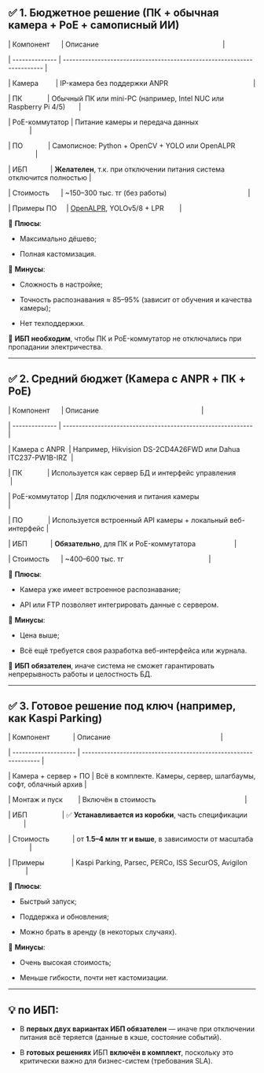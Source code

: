 ## ✅ **1. Бюджетное решение (ПК + обычная камера + PoE + самописный ИИ)**


| Компонент      | Описание                                                                |

| -------------- | ----------------------------------------------------------------------- |

| Камера         | IP-камера без поддержки ANPR                                            |

| ПК             | Обычный ПК или mini-PC (например, Intel NUC или Raspberry Pi 4/5)       |

| PoE-коммутатор | Питание камеры и передача данных                                        |

| ПО             | Самописное: Python + OpenCV + YOLO или OpenALPR                         |

| ИБП            | **Желателен**, т.к. при отключении питания система отключится полностью |

| Стоимость      | \~150–300 тыс. тг (без работы)                                          |

| Примеры ПО     | [OpenALPR](https://github.com/openalpr/openalpr), YOLOv5/8 + LPR        |


📌 **Плюсы**:


* Максимально дёшево;

* Полная кастомизация.


📌 **Минусы**:


* Сложность в настройке;

* Точность распознавания ≈ 85–95% (зависит от обучения и качества камеры);

* Нет техподдержки.


📌 **ИБП необходим**, чтобы ПК и PoE-коммутатор не отключались при пропадании электричества.


---


## ✅ **2. Средний бюджет (Камера с ANPR + ПК + PoE)**


| Компонент      | Описание                                                     |

| -------------- | ------------------------------------------------------------ |

| Камера с ANPR  | Например, Hikvision DS-2CD4A26FWD или Dahua ITC237-PW1B-IRZ  |

| ПК             | Используется как сервер БД и интерфейс управления            |

| PoE-коммутатор | Для подключения и питания камеры                             |

| ПО             | Используется встроенный API камеры + локальный веб-интерфейс |

| ИБП            | **Обязательно**, для ПК и PoE-коммутатора                    |

| Стоимость      | \~400–600 тыс. тг                                            |


📌 **Плюсы**:


* Камера уже имеет встроенное распознавание;

* API или FTP позволяет интегрировать данные с сервером.


📌 **Минусы**:


* Цена выше;

* Всё ещё требуется своя разработка веб-интерфейса или журнала.


📌 **ИБП обязателен**, иначе система не сможет гарантировать непрерывность работы и целостность БД.


---


## ✅ **3. Готовое решение под ключ (например, как Kaspi Parking)**


| Компонент            | Описание                                                         |

| -------------------- | ---------------------------------------------------------------- |

| Камера + сервер + ПО | Всё в комплекте. Камеры, сервер, шлагбаумы, софт, облачный архив |

| Монтаж и пуск        | Включён в стоимость                                              |

| ИБП                  | ✅ **Устанавливается из коробки**, часть спецификации             |

| Стоимость            | от **1.5–4 млн тг и выше**, в зависимости от масштаба            |

| Примеры              | Kaspi Parking, Parsec, PERCo, ISS SecurOS, Avigilon              |


📌 **Плюсы**:


* Быстрый запуск;

* Поддержка и обновления;

* Можно брать в аренду (в некоторых случаях).


📌 **Минусы**:


* Очень высокая стоимость;

* Меньше гибкости, почти нет кастомизации.


---


## 💡 по ИБП:


* В **первых двух вариантах ИБП обязателен** — иначе при отключении питания всё теряется (данные в кэше, состояние событий).

* В **готовых решениях** ИБП **включён в комплект**, поскольку это критически важно для бизнес-систем (требования SLA).
